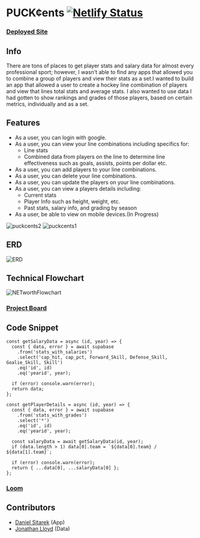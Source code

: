 # PUCK¢ents [![Netlify Status](https://api.netlify.com/api/v1/badges/6439dfd7-a06d-4404-82e0-022148c9c8a9/deploy-status)](https://app.netlify.com/sites/djs-puckcents/deploys)

### [Deployed Site](https://djs-puckcents.netlify.app/)

## Info
There are tons of places to get player stats and salary data for almost every professional sport; however, I wasn’t able to find any apps that allowed you to combine a group of players and view their stats as a set.I wanted to build an app that allowed a user to create a hockey line combination of players and view that lines total stats and average stats. I also wanted to use data I had gotten to show rankings and grades of those players, based on certain metrics, individually and as a set.


## Features
- As a user, you can login with google.
- As a user, you can view your line combinations including specifics for:
  - Line stats
  - Combined data from players on the line to determine line effectiveness such as goals, assists, points per dollar etc.
- As a user, you can add players to your line combinations.
- As a user, you can delete your line combinations.
- As a user, you can update the players on your line combinations.
- As a user, you can view a players details including:
  - Current stats
  - Player Info such as height, weight, etc.
  - Past stats, salary info, and grading by season
- As a user, be able to view on mobile devices.(In Progress)


![puckcents2](https://user-images.githubusercontent.com/82732748/151667421-cd6bb52a-5507-485c-ad29-884b83f55893.png)
![puckcents1](https://user-images.githubusercontent.com/82732748/151667433-837aef27-c0b4-4a94-a58e-a89bc6625ee4.png)

## ERD
![ERD](https://user-images.githubusercontent.com/82732748/146465599-da53799b-e087-4aa1-8098-2d6ffe5b0125.png)

## Technical Flowchart
![NETworthFlowchart](https://user-images.githubusercontent.com/82732748/146624245-7703778f-5fa4-4830-9c7d-de9f3115accb.png)


### [Project Board](https://github.com/dsitarek/hockey-battles/projects/1)


## Code Snippet
```
const getSalaryData = async (id, year) => {
  const { data, error } = await supabase
    .from('stats_with_salaries')
    .select('cap_hit, cap_pct, Forward_Skill, Defense_Skill, Goalie_Skill, Skill')
    .eq('id', id)
    .eq('yearid', year);

  if (error) console.warn(error);
  return data;
};

const getPlayerDetails = async (id, year) => {
  const { data, error } = await supabase
    .from('stats_with_grades')
    .select('*')
    .eq('id', id)
    .eq('yearid', year);

  const salaryData = await getSalaryData(id, year);
  if (data.length > 1) data[0].team = `${data[0].team} / ${data[1].team}`;

  if (error) console.warn(error);
  return { ...data[0], ...salaryData[0] };
};
```
### [Loom](https://www.loom.com/share/acaf9682ea3c4847afd0b6cd876b740c)

## Contributors
- [Daniel Sitarek](https://github.com/dsitarek) (App)
- [Jonathan Lloyd](https://github.com/Jonathan-Lloyd) (Data)


